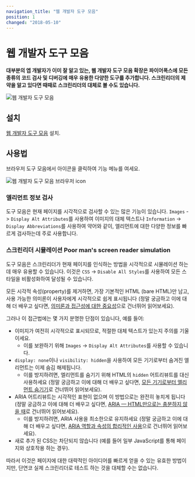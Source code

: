 ```yaml
---
navigation_title: "웹 개발자 도구 모음"
position: 1
changed: "2018-05-10"
---
```


# 웹 개발자 도구 모음

**대부분의 엡 개발자가 이미 잘 알고 있는, 웹 개발자 도구 모음 확장은 파이어폭스에 모든 종류의 코드 검사 및 디버깅에 매우 유용한 다양한 도구를 추가합니다. 스크린리더의 제약을 알고 있다면 때때로 스크린리더의 대체로 볼 수도 있습니다.**

![웹 개발자 도구 모음](_media/web-developer-toolbar.png)

## 설치

[웹 개발자 도구 모음](https://addons.mozilla.org/de/firefox/addon/web-developer/) 설치.

## 사용법

브라우저 도구 모음에서 아이콘을 클릭하여 기능 메뉴를 여세요.

![웹 개발자 도구 모음 브라우저 icon](_media/web-developer-toolbar-browser-icon.png)

### 엘리먼트 정보 검사

도구 모음은 현재 페이지를 시각적으로 검사할 수 있는 많은 기능이 있습니다. `Images` -> `Display Alt Attributes`를 사용하여 이미지의 대체 텍스트나 `Information` -> `Display Abbreviations`를 사용하여 약어와 같이, 엘리먼트에 대한 다양한 정보를 빠르게 검사하는데 주로 사용합니다.

### 스크린리더 시뮬레이션 Poor man's screen reader simulation

도구 모음은 스크린리더가 현재 페이지를 인식하는 방법을 시각적으로 시뮬레이션 하는데 매우 유용할 수 있습니다. 이것은 `CSS` -> `Disable All Styles`를 사용하여 모든 스타일을 비활성화하여 달성될 수 있습니다.

모든 시각적 속성(property)를 제거하면, 가장 기본적인 HTML (bare HTML)만 남고, 사용 가능한 의미론이 사용자에게 시각적으로 쉽게 표시됩니다 (정말 궁금하고 이에 대해 더 배우고 싶다면, [의미론과 접근성에 대한 중요성](/knowledge/semantics)으로 건너뛰어 읽어보세요).

그러나 이 접근법에는 몇 가지 분명한 단점이 있습니다, 예를 들어:

- 이미지가 여전히 시각적으로 표시되므로, 적절한 대체 텍스트가 있는지 주의를 기울이세요.
    - 이를 보완하기 위해 `Images` -> `Display Alt Attributes`를 사용할 수 있습니다.
- `display: none`이나 `visibility: hidden`을 사용하여 모든 기기로부터 숨겨진 엘리먼트는 이제 숨김 해제됩니다.
    - 이를 방지하려면, 엘리먼트를 숨기기 위해 HTML의 `hidden` 어트리뷰트를 대신 사용하세요 (정말 궁금하고 이에 대해 더 배우고 싶다면, [모든 기기로부터 엘리먼트 숨기기](/examples/hiding-elements/from-all-devices)로 건너뛰어 읽어보세요).
- ARIA 어트리뷰트는 시각적인 표현이 없으며 이 방법으로는 완전히 놓치게 됩니다 (정말 궁금하고 이에 대해 더 배우고 싶다면, [ARIA — HTML만으로는 충분하지 않을 때](/knowledge/aria)로 건너뛰어 읽어보세요).
    - 이를 방지하려면, ARIA 사용을 최소한으로 유지하세요 (정말 궁금하고 이에 대해 더 배우고 싶다면, [ARIA 역할과 속성의 합리적인 사용](/examples/sensible-aria-usage)으로 건너뛰어 읽어보세요).
- 새로 추가 된 CSS는 차단되지 않습니다 (예를 들어 일부 JavaScript를 통해 페이지와 상호작용 하는 경우).

따라서 이것은 페이지에 대한 대략적인 아이디어를 빠르게 얻을 수 있는 유효한 방법이지만, 단연코 실제 스크린리더로 테스트 하는 것을 대체할 수는 없습니다.